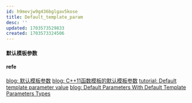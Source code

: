 ```yaml
---
id: h9mevjw9g436bglgav5kose
title: Default_template_param
desc: ''
updated: 1703573529833
created: 1703573324506
---
```


#### 默认模板参数



#### refe
[blog: 默认模板参数](https://developer.aliyun.com/article/9110)
[blog: C++11函数模板的默认模板参数](https://cloud.tencent.com/developer/article/1379151)
[tutorial: Default template parameter value](https://riptutorial.com/cplusplus/example/8568/default-template-parameter-value)
[blog: Default Parameters With Default Template Parameters Types](https://www.fluentcpp.com/2018/08/10/template-default-arguments-application-smart-iterators/)